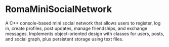 # RomaMiniSocialNetwork
A C++ console-based mini social network that allows users to register, log in, create profiles, post updates, manage friendships, and exchange messages. Implements object-oriented design with classes for users, posts, and social graph, plus persistent storage using text files.
